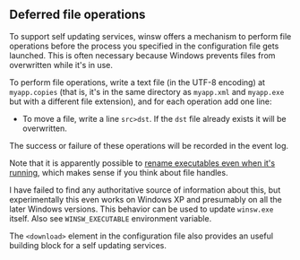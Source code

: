 Deferred file operations
------------------------
To support self updating services, winsw offers a mechanism to perform file operations before the process you specified in the configuration file gets launched. 
This is often necessary because Windows prevents files from overwritten while it's in use.

To perform file operations, write a text file (in the UTF-8 encoding) at `myapp.copies` 
  (that is, it's in the same directory as `myapp.xml` and `myapp.exe` but with a different file extension), 
  and for each operation add one line:

* To move a file, write a line `src>dst`. If the `dst` file already exists it will be overwritten.

The success or failure of these operations will be recorded in the event log.

Note that it is apparently possible to [rename executables even when it's running](http://superuser.com/questions/488127/why-can-i-rename-a-running-executable-but-not-delete-it), which makes sense if you think about file handles.
<!--TODO: fix "I"-->
I have failed to find any authoritative source of information about this, but experimentally this even works on Windows XP and presumably on all the later Windows versions. 
This behavior can be used to update `winsw.exe` itself.
Also see `WINSW_EXECUTABLE` environment variable.

The `<download>` element in the configuration file also provides an useful building block for a self updating services.